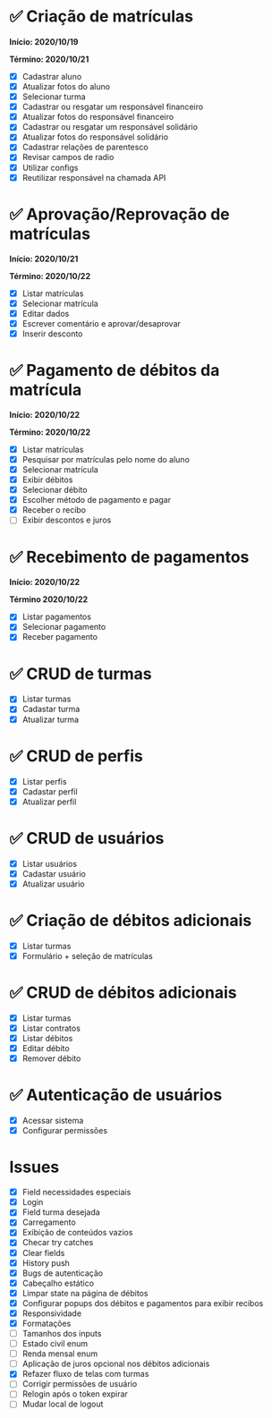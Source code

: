 # :white_check_mark: Criação de matrículas

**Início: 2020/10/19**

**Término: 2020/10/21**

- [x] Cadastrar aluno
- [x] Atualizar fotos do aluno
- [x] Selecionar turma
- [x] Cadastrar ou resgatar um responsável financeiro
- [x] Atualizar fotos do responsável financeiro
- [x] Cadastrar ou resgatar um responsável solidário
- [x] Atualizar fotos do responsável solidário
- [x] Cadastrar relações de parentesco
- [x] Revisar campos de radio
- [x] Utilizar configs
- [x] Reutilizar responsável na chamada API

# :white_check_mark: Aprovação/Reprovação de matrículas

**Início: 2020/10/21**

**Término: 2020/10/22**

- [x] Listar matrículas
- [x] Selecionar matrícula
- [x] Editar dados
- [x] Escrever comentário e aprovar/desaprovar
- [x] Inserir desconto

# :white_check_mark: Pagamento de débitos da matrícula

**Início: 2020/10/22**

**Término: 2020/10/22**

- [x] Listar matrículas
- [x] Pesquisar por matrículas pelo nome do aluno
- [x] Selecionar matrícula
- [x] Exibir débitos
- [x] Selecionar débito
- [x] Escolher método de pagamento e pagar
- [x] Receber o recibo
- [ ] Exibir descontos e juros

# :white_check_mark: Recebimento de pagamentos

**Início: 2020/10/22**

**Término 2020/10/22**

- [x] Listar pagamentos
- [x] Selecionar pagamento
- [x] Receber pagamento

# :white_check_mark: CRUD de turmas

- [x] Listar turmas
- [x] Cadastar turma
- [x] Atualizar turma

# :white_check_mark: CRUD de perfis

- [x] Listar perfis
- [x] Cadastar perfil
- [x] Atualizar perfil

# :white_check_mark: CRUD de usuários

- [x] Listar usuários
- [x] Cadastar usuário
- [x] Atualizar usuário

# :white_check_mark: Criação de débitos adicionais

- [x] Listar turmas
- [x] Formulário + seleção de matrículas

# :white_check_mark: CRUD de débitos adicionais

- [x] Listar turmas
- [x] Listar contratos
- [x] Listar débitos
- [x] Editar débito
- [x] Remover débito

# :white_check_mark: Autenticação de usuários

- [x] Acessar sistema
- [x] Configurar permissões

# Issues

- [x] Field necessidades especiais
- [x] Login
- [x] Field turma desejada
- [x] Carregamento
- [x] Exibição de conteúdos vazios
- [x] Checar try catches
- [x] Clear fields
- [x] History push
- [x] Bugs de autenticação
- [x] Cabeçalho estático
- [x] Limpar state na página de débitos
- [x] Configurar popups dos débitos e pagamentos para exibir recibos
- [x] Responsividade
- [x] Formatações
- [ ] Tamanhos dos inputs
- [ ] Estado civil enum
- [ ] Renda mensal enum
- [ ] Aplicação de juros opcional nos débitos adicionais
- [x] Refazer fluxo de telas com turmas
- [ ] Corrigir permissões de usuário
- [ ] Relogin após o token expirar
- [ ] Mudar local de logout
